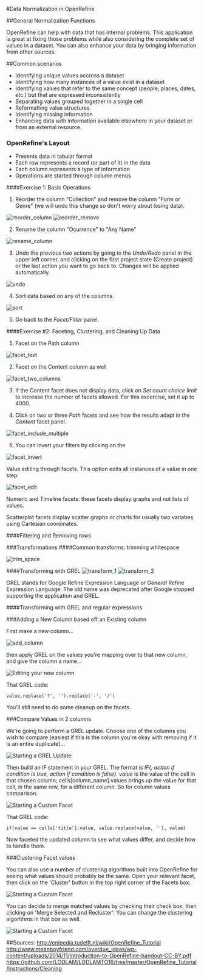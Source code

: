 #Data Normalization in OpenRefine

##General Normalization Functions

OpenRefine can help with data that has internal problems. This application is great at fixing those problems while also considering the complete set of values in a dataset. You can also enhance your data by bringing information from other sources.

##Common scenarios

- Identifying unique values accross a dataset
- Identifying how many instances of a value exist in a dataset
- Identifying values that refer to the same concept (people, places, dates, etc.) but that are expressed inconsistently
- Separating values grouped together in a single cell
- Reformatting value structures
- Identifying missing information
- Enhancing data with information available elsewhere in your dataset or from an external resource.


### OpenRefine's Layout
- Presents data in tabular format
- Each row represents a record (or part of it) in the data
- Each column represents a type of information
- Operations are started through column menus

####Exercise 1: Basic Operations
1) Reorder the column "Collection" and remove the column "Form or Genre" (we will undo this change so don't worry about losing data).

![reorder_column](../screenshots/reorder_column.png)
![reorder_remove](../screenshots/reorder_remove.png)

2) Rename the column "Ocurrence" to "Any Name"

![rename_column](../screenshots/rename_column.png)

3) Undo the previous two actions by going to the *Undo/Redo* panel in the upper left corner, and clicking on the first project state (Create project) or the last action you want to go back to. Changes will be applied automatically.

![undo](../screenshots/undo.png)


4) Sort data based on any of the columns. 

![sort](../screenshots/sort.png)

5) Go back to the *Facet/Filter* panel.

####Exercise #2: Faceting, Clustering, and Cleaning Up Data
1) Facet on the Path column

![facet_text](../screenshots/facet_text.png)

2) Facet on the Content column as well

![facet_two_columns](../screenshots/facet_two_columns.png)

3) If the Content facet does not display data, click on *Set count choice limit* to increase the number of facets allowed. For this excercise, set it up to 4000.

4) Click on two or three *Path* facets and see how the results adapt in the *Content* facet panel.

![facet_include_multiple](../screenshots/facet_include_multiple.png)

5) You can invert your filters by clicking on the 

![facet_invert](../screenshots/facet_invert.png)

Value editing through facets. This option edits all instances of a value in one step:

![facet_edit](../screenshots/facet_edit.png)

Numeric and Timeline facets: these facets display graphs and not lists of values.

Scatterplot facets display scatter graphs or charts for usually two variabes using Cartesian coordinates.



####Filtering and Removing rows


###Transformations
####Common transforms: trimming whitespace

![trim_space](../screenshots/trim_space.png)

####Transforming with GREL
![transform_1](../screenshots/transform_1.png)
![transform_2](../screenshots/transform_2.png)

GREL stands for Google Refine Expression Language or *General* Refine Expression Language. The old name was deprecated after Google stopped supporting the application and GREL.

####Transforming with GREL and regular expressions



###Adding a New Column based off an Existing column

First make a new column...

![add_column](../screenshots/add_column.png)

then apply GREL on the values you're mapping over to that new column, and give the column a name...

![Editing your new column](../../Images/newColEdit.png)

That GREL code:

```
value.replace('?', '').replace('-', '/')
```

You'll still need to do some cleanup on the facets.

###Compare Values in 2 columns

We're going to perform a GREL update. Choose one of the columns you wish to compare (easiest if this is the column you're okay with removing if it is an entire duplicate)...

![Starting a GREL Update](../../Images/grelUpdate.png)

Then build an IF statement in your GREL. The format is *IF(<condition>, action if condition is true, action if condition is false)*. *value* is the value of the cell in that chosen column; cells[column_name].values brings up the value for that cell, in the same row, for a different column. So for column values comparison:

![Starting a Custom Facet](../../Images/colCompare.png)

That GREL code:

```
if(value == cells['title'].value, value.replace(value, ''), value)
```

Now faceted the updated column to see what values differ, and decide how to handle them.

###Clustering Facet values

You can also use a number of clustering algorithms built into OpenRefine for seeing what values should probably be the same. Open your relevant facet, then click on the 'Cluster' button in the top right corner of the Facets box:

![Starting a Custom Facet](../../Images/facets.png)

You can decide to merge matched values by checking their check box, then clicking on 'Merge Selected and Recluster'. You can change the clustering algorithms in that box as well.

![Starting a Custom Facet](../../Images/cluster.png)


##Sources:
http://enipedia.tudelft.nl/wiki/OpenRefine_Tutorial
http://www.meanboyfriend.com/overdue_ideas/wp-content/uploads/2014/11/Introduction-to-OpenRefine-handout-CC-BY.pdf
https://github.com/LODLAM/LODLAMTO16/tree/master/OpenRefine_Tutorial/Instructions/Cleaning
